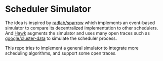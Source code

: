 # Scheduler Simulator

The idea is inspired by [radlab/sparrow](https://github.com/radlab/sparrow) which implements an event-based simulator to compare its decentralized implementation to other schedulers. And [Hawk](https://www.usenix.org/conference/atc15/technical-session/presentation/delgado) augments the simulator and uses many open traces such as [google/cluster-data](https://github.com/google/cluster-data) to simulate the scheduler process.

This repo tries to implement a general simulator to integrate more scheduling algorithms, and support some open traces.
